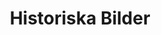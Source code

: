 ---
description: Bilder från byns historia. Klicka på en bild för att se bildtext.
# featured_image: janis-ringli-UC1pzyJFyvs-unsplash.jpg
keywords: [Historia, By, Hembygd, Hantverksby]
title: Historiska Bilder
weight: 1
menus: "main"
# list pages require at least one image to be displayed.
---
